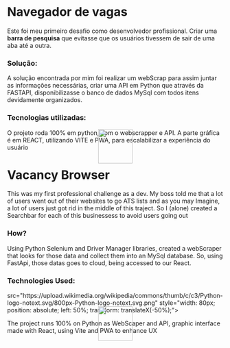 <h1>Navegador de vagas</h1>
<p>Este foi meu primeiro desafio como desenvolvedor profissional. Criar uma <strong>barra de pesquisa</strong> que evitasse que os usuários tivessem de sair de uma aba até a outra.</p>
<h3>Solução:</h3>
<p>A solução encontrada por mim foi realizar um webScrap para assim juntar as informações necessárias, criar uma API em Python que através da FASTAPI, disponibilizasse o banco de dados MySql com todos itens devidamente organizados.</p>
<h3>Tecnologias utilizadas:</h3>
<img src="https://upload.wikimedia.org/wikipedia/commons/thumb/c/c3/Python-logo-notext.svg/800px-Python-logo-notext.svg.png" 
     style="width: 80px; position: absolute; left: 50%; transform: translateX(-50%);">
<img src= "https://upload.wikimedia.org/wikipedia/commons/thumb/a/a7/React-icon.svg/640px-React-icon.svg.png"style="width: 80px; position: absolute; left: 50%; transform: translateX(-50%);">
<p>O projeto roda 100% em python, com o webscrapper e API. A parte gráfica é em REACT, utilizando VITE e PWA, para escalabilizar a experiência do usuário</p>

<h1>Vacancy Browser</h1>
<p>This was my first professional challenge as a dev. My boss told me that a lot of users went out of their websites to go ATS lists and as you may Imagine, a lot of users just got rid in the middle of this traject. So I (alone) created a Searchbar for each of this businessess to avoid users going out</p>
<h3>How?</h3>
<p>Using Python Selenium and Driver Manager libraries, created a webScraper that looks for those data and collect them into an MySql database. So, using FastApi, those datas goes to cloud, being accessed to our React.</p>
<h3>Technologies Used: </h3>
 src="https://upload.wikimedia.org/wikipedia/commons/thumb/c/c3/Python-logo-notext.svg/800px-Python-logo-notext.svg.png" 
     style="width: 80px; position: absolute; left: 50%; transform: translateX(-50%);">
<img src= "https://upload.wikimedia.org/wikipedia/commons/thumb/a/a7/React-icon.svg/640px-React-icon.svg.png"style="width: 80px; position: absolute; left: 50%; transform: translateX(-50%);">
<p>The project runs 100% on Python as WebScaper and API, graphic interface made with React, using Vite and PWA to enhance UX</p>
